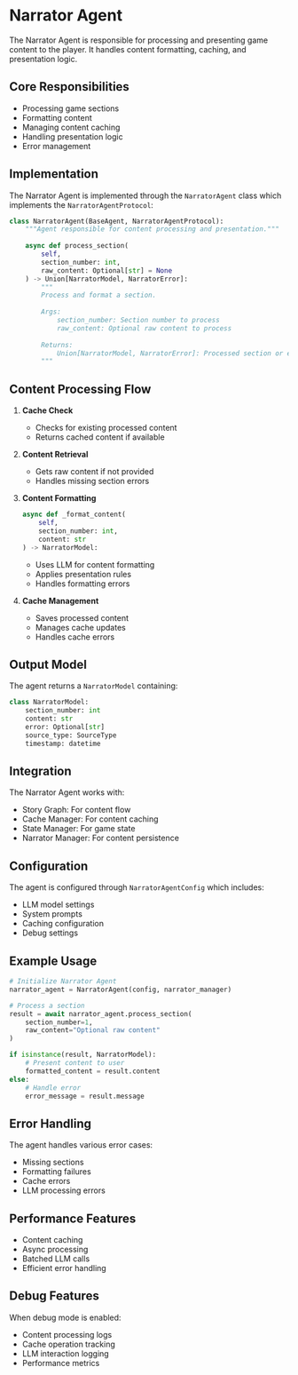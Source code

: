 # Narrator Agent

The Narrator Agent is responsible for processing and presenting game content to the player. It handles content formatting, caching, and presentation logic.

## Core Responsibilities

- Processing game sections
- Formatting content
- Managing content caching
- Handling presentation logic
- Error management

## Implementation

The Narrator Agent is implemented through the `NarratorAgent` class which implements the `NarratorAgentProtocol`:

```python
class NarratorAgent(BaseAgent, NarratorAgentProtocol):
    """Agent responsible for content processing and presentation."""
    
    async def process_section(
        self, 
        section_number: int, 
        raw_content: Optional[str] = None
    ) -> Union[NarratorModel, NarratorError]:
        """
        Process and format a section.
        
        Args:
            section_number: Section number to process
            raw_content: Optional raw content to process
            
        Returns:
            Union[NarratorModel, NarratorError]: Processed section or error
        """
```

## Content Processing Flow

1. **Cache Check**
   - Checks for existing processed content
   - Returns cached content if available

2. **Content Retrieval**
   - Gets raw content if not provided
   - Handles missing section errors

3. **Content Formatting**
   ```python
   async def _format_content(
       self, 
       section_number: int, 
       content: str
   ) -> NarratorModel:
   ```
   - Uses LLM for content formatting
   - Applies presentation rules
   - Handles formatting errors

4. **Cache Management**
   - Saves processed content
   - Manages cache updates
   - Handles cache errors

## Output Model

The agent returns a `NarratorModel` containing:
```python
class NarratorModel:
    section_number: int
    content: str
    error: Optional[str]
    source_type: SourceType
    timestamp: datetime
```

## Integration

The Narrator Agent works with:
- Story Graph: For content flow
- Cache Manager: For content caching
- State Manager: For game state
- Narrator Manager: For content persistence

## Configuration

The agent is configured through `NarratorAgentConfig` which includes:
- LLM model settings
- System prompts
- Caching configuration
- Debug settings

## Example Usage

```python
# Initialize Narrator Agent
narrator_agent = NarratorAgent(config, narrator_manager)

# Process a section
result = await narrator_agent.process_section(
    section_number=1,
    raw_content="Optional raw content"
)

if isinstance(result, NarratorModel):
    # Present content to user
    formatted_content = result.content
else:
    # Handle error
    error_message = result.message
```

## Error Handling

The agent handles various error cases:
- Missing sections
- Formatting failures
- Cache errors
- LLM processing errors

## Performance Features

- Content caching
- Async processing
- Batched LLM calls
- Efficient error handling

## Debug Features

When debug mode is enabled:
- Content processing logs
- Cache operation tracking
- LLM interaction logging
- Performance metrics
